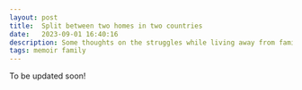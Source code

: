 ```yaml
---
layout: post
title:  Split between two homes in two countries
date:   2023-09-01 16:40:16
description: Some thoughts on the struggles while living away from family
tags: memoir family 
---
```

To be updated soon!
